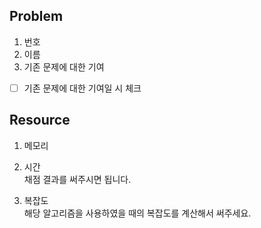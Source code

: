 ## Problem
1. 번호
2. 이름
3. 기존 문제에 대한 기여   
- [ ] 기존 문제에 대한 기여일 시 체크   
   
## Resource
1. 메모리
2. 시간   
채점 결과를 써주시면 됩니다.
   
3. 복잡도   
해당 알고리즘을 사용하였을 때의 복잡도를 계산해서 써주세요.   


